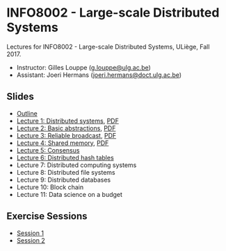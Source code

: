 # INFO8002 - Large-scale Distributed Systems

Lectures for INFO8002 - Large-scale Distributed Systems, ULiège, Fall 2017.

- Instructor: Gilles Louppe ([g.louppe@ulg.ac.be](mailto:g.louppe@ulg.ac.be))
- Assistant: Joeri Hermans ([joeri.hermans@doct.ulg.ac.be](mailto:joeri.hermans@doct.ulg.ac.be))

## Slides

- [Outline](https://glouppe.github.io/info8002-large-scale-database-systems/?p=outline.md)
- [Lecture 1: Distributed systems](https://glouppe.github.io/info8002-large-scale-database-systems/?p=lecture1.md), [PDF](https://raw.githubusercontent.com/glouppe/info8002-large-scale-database-systems/master/pdf/lec1.pdf)
- [Lecture 2: Basic abstractions](https://glouppe.github.io/info8002-large-scale-database-systems/?p=lecture2.md), [PDF](https://raw.githubusercontent.com/glouppe/info8002-large-scale-database-systems/master/pdf/lec2.pdf)
- [Lecture 3: Reliable broadcast](https://glouppe.github.io/info8002-large-scale-database-systems/?p=lecture3.md), [PDF](https://raw.githubusercontent.com/glouppe/info8002-large-scale-database-systems/master/pdf/lec3.pdf)
- [Lecture 4: Shared memory](https://glouppe.github.io/info8002-large-scale-database-systems/?p=lecture4.md), [PDF](https://raw.githubusercontent.com/glouppe/info8002-large-scale-database-systems/master/pdf/lec4.pdf)
- [Lecture 5: Consensus](https://glouppe.github.io/info8002-large-scale-database-systems/?p=lecture5.md)
- [Lecture 6: Distributed hash tables](https://glouppe.github.io/info8002-large-scale-database-systems/?p=lecture6.md)
- Lecture 7: Distributed computing systems
- Lecture 8: Distributed file systems
- Lecture 9: Distributed databases
- Lecture 10: Block chain
- Lecture 11: Data science on a budget

## Exercise Sessions

- [Session 1](https://glouppe.github.io/info8002-large-scale-database-systems/exercises/exercise_session_1.pdf)
- [Session 2](https://glouppe.github.io/info8002-large-scale-database-systems/exercises/exercise_session_2.pdf)

